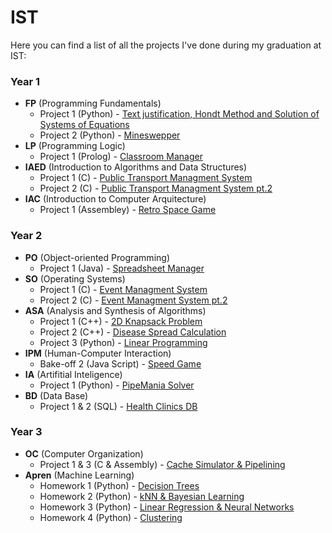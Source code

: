 # IST

Here you can find a list of all the projects I've done during my graduation at IST:

### Year 1

- **FP** (Programming Fundamentals)
  - Project 1 (Python) - [Text justification, Hondt Method and Solution of Systems of Equations](https://github.com/tiago-gsantos/ist-fp-proj1)
  - Project 2 (Python) - [Mineswepper](https://github.com/tiago-gsantos/ist-fp-proj2)
- **LP** (Programming Logic)
  - Project 1 (Prolog) - [Classroom Manager](https://github.com/tiago-gsantos/ist-lp-proj)
- **IAED** (Introduction to Algorithms and Data Structures)
  - Project 1 (C) - [Public Transport Managment System](https://github.com/tiago-gsantos/ist-iaed-proj1)
  - Project 2 (C) - [Public Transport Managment System pt.2](https://github.com/tiago-gsantos/ist-iaed-proj2)
- **IAC** (Introduction to Computer Arquitecture)
  - Project 1 (Assembley) - [Retro Space Game](https://github.com/tiago-gsantos/ist-iac-proj)

### Year 2

- **PO** (Object-oriented Programming)
  - Project 1 (Java) - [Spreadsheet Manager](https://github.com/tiago-gsantos/ist-po-proj)
- **SO** (Operating Systems)
  - Project 1 (C) - [Event Managment System](https://github.com/tiago-gsantos/ist-so-proj1)
  - Project 2 (C) - [Event Managment System pt.2](https://github.com/tiago-gsantos/ist-so-proj2)
- **ASA** (Analysis and Synthesis of Algorithms)
  - Project 1 (C++) - [2D Knapsack Problem](https://github.com/tiago-gsantos/ist-asa-proj1)
  - Project 2 (C++) - [Disease Spread Calculation](https://github.com/tiago-gsantos/ist-asa-proj2)
  - Project 3 (Python) - [Linear Programming](https://github.com/tiago-gsantos/ist-asa-proj3)
- **IPM** (Human-Computer Interaction)
  - Bake-off 2 (Java Script) - [Speed Game](https://github.com/tiago-gsantos/ist-ipm-bakeoff2)
- **IA** (Artifitial Inteligence)
  - Project 1 (Python) - [PipeMania Solver](https://github.com/tiago-gsantos/ist-ia-proj)
- **BD** (Data Base)
  - Project 1 & 2 (SQL) - [Health Clinics DB](https://github.com/tiago-gsantos/ist-bd-proj)

### Year 3

- **OC** (Computer Organization)
  - Project 1 & 3 (C & Assembly) - [Cache Simulator & Pipelining](https://github.com/tiago-gsantos/ist-oc-proj)
- **Apren** (Machine Learning)
  - Homework 1 (Python) - [Decision Trees](https://github.com/tiago-gsantos/ist-apren-homework1)
  - Homework 2 (Python) - [kNN & Bayesian Learning](https://github.com/tiago-gsantos/ist-apren-homework2)
  - Homework 3 (Python) - [Linear Regression & Neural Networks](https://github.com/tiago-gsantos/ist-apren-homework3)
  - Homework 4 (Python) - [Clustering](https://github.com/tiago-gsantos/ist-apren-homework4)
